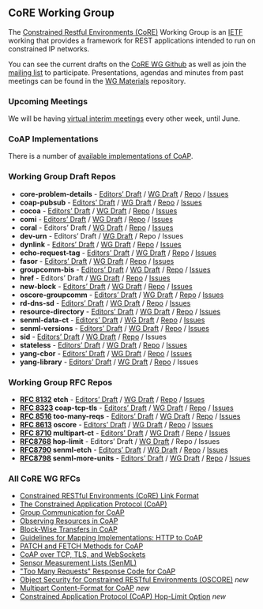 ## CoRE Working Group

The [Constrained Restful Environments (CoRE)](https://datatracker.ietf.org/wg/core/) Working Group is an [IETF](https://ietf.org/) working that provides a framework for REST applications intended to run on constrained IP networks.

You can see the current drafts on the [CoRE WG Github](https://github.com/core-wg/) as well as join the [mailing list](https://www.ietf.org/mailman/listinfo/core) to participate. Presentations, agendas and minutes from past meetings can be found in the [WG Materials](https://github.com/core-wg/wg-materials) repository.

### Upcoming Meetings

We will be having [virtual interim meetings](https://datatracker.ietf.org/meeting/upcoming) every other week, until June.

<!--
We will be meeting virtually [the 8th and 16th of April](https://datatracker.ietf.org/meeting/upcoming).

See the [agenda](https://github.com/core-wg/wg-materials/tree/master/ietf107) for both days.
-->

### CoAP Implementations

There is a number of [available implementations of CoAP](http://coap.technology).

### Working Group Draft Repos

* **core-problem-details** -
[Editors’ Draft](https://core-wg.github.io/core-problem-details/draft-ietf-core-problem-details.html) /
[WG Draft](https://tools.ietf.org/html/draft-ietf-core-problem-details) /
[Repo](https://github.com/core-wg/core-problem-details) /
[Issues](https://github.com/core-wg/core-problem-details/issues)
* **coap-pubsub** -
[Editors’ Draft](https://core-wg.github.io/coap-pubsub/draft-ietf-core-pubsub.html) /
[WG Draft](https://tools.ietf.org/html/draft-ietf-core-coap-pubsub) /
[Repo](https://github.com/core-wg/coap-pubsub) /
[Issues](https://github.com/core-wg/coap-pubsub/issues)
* **cocoa** -
[Editors’ Draft](https://core-wg.github.io/cocoa/draft-ietf-core-cocoa.html) /
[WG Draft](https://tools.ietf.org/html/draft-ietf-core-cocoa) /
[Repo](https://github.com/core-wg/cocoa) /
[Issues](https://github.com/core-wg/cocoa/issues)
* **comi** -
[Editors’ Draft](https://core-wg.github.io/comi/draft-ietf-core-comi.html) /
[WG Draft](https://tools.ietf.org/html/draft-ietf-core-comi) /
[Repo](https://github.com/core-wg/comi) /
[Issues](https://github.com/core-wg/comi/issues)
* **coral** -
Editors’ Draft /
[WG Draft](https://tools.ietf.org/html/draft-ietf-core-coral) /
[Repo](https://github.com/core-wg/coral) /
[Issues](https://github.com/core-wg/coral/issues?q=is%3Aissue+is%3Aopen+label%3Acoral)
* **dev-urn** -
Editors’ Draft /
[WG Draft](https://tools.ietf.org/html/draft-ietf-core-dev-urn) /
Repo /
Issues
* **dynlink** -
[Editors’ Draft](https://core-wg.github.io/dynlink/draft-ietf-core-dynlink.html) /
[WG Draft](https://tools.ietf.org/html/draft-ietf-core-dynlink) /
[Repo](https://github.com/core-wg/dynlink) /
[Issues](https://github.com/core-wg/dynlink/issues)
* **echo-request-tag** -
[Editors’ Draft](https://core-wg.github.io/echo-request-tag/draft-ietf-core-echo-request-tag.html) /
[WG Draft](https://tools.ietf.org/html/draft-ietf-core-echo-request-tag) /
[Repo](https://github.com/core-wg/echo-request-tag) /
[Issues](https://github.com/core-wg/echo-request-tag/issues)
* **fasor** -
[Editors’ Draft](https://core-wg.github.io/fasor/draft-ietf-core-fasor.html) /
[WG Draft](https://tools.ietf.org/html/draft-ietf-core-fasor) /
[Repo](https://github.com/core-wg/fasor) /
[Issues](https://github.com/core-wg/fasor/issues)
* **groupcomm-bis** -
[Editors’ Draft](https://core-wg.github.io/groupcomm-bis/#go.draft-ietf-core-groupcomm-bis.html) /
[WG Draft](https://tools.ietf.org/html/draft-ietf-core-groupcomm-bis) /
[Repo](https://github.com/core-wg/groupcomm-bis) /
[Issues](https://github.com/core-wg/groupcomm-bis/issues)
* **href** -
Editors’ Draft /
[WG Draft](https://tools.ietf.org/html/draft-ietf-core-href) /
[Repo](https://github.com/core-wg/coral) /
[Issues](https://github.com/core-wg/coral/issues?q=is%3Aissue+is%3Aopen+label%3Ahref)
* **new-block** -
[Editors’ Draft](https://core-wg.github.io/new-block/draft-ietf-core-new-block.html) /
[WG Draft](https://tools.ietf.org/html/draft-ietf-core-new-block) /
[Repo](https://github.com/core-wg/new-block) /
[Issues](https://github.com/core-wg/new-block/issues)
* **oscore-groupcomm** -
[Editors’ Draft](https://core-wg.github.io/oscore-groupcomm/draft-ietf-core-oscore-groupcomm.html) /
[WG Draft](https://tools.ietf.org/html/draft-ietf-core-oscore-groupcomm) /
[Repo](https://github.com/core-wg/oscore-groupcomm) /
[Issues](https://github.com/core-wg/oscore-groupcomm/issues)
* **rd-dns-sd** -
[Editors’ Draft](https://core-wg.github.io/rd-dns-sd/draft-ietf-core-rd-dns-sd.html) /
[WG Draft](https://tools.ietf.org/html/draft-ietf-core-rd-dns-sd) /
[Repo](https://github.com/core-wg/rd-dns-sd) /
[Issues](https://github.com/core-wg/rd-dns-sd/issues)
* **resource-directory** -
[Editors’ Draft](https://core-wg.github.io/resource-directory/draft-ietf-core-resource-directory.html) /
[WG Draft](https://tools.ietf.org/html/draft-ietf-core-resource-directory) /
[Repo](https://github.com/core-wg/resource-directory) /
[Issues](https://github.com/core-wg/resource-directory/issues)
* **senml-data-ct** -
[Editors’ Draft](https://core-wg.github.io/senml-data-ct/#go.draft-ietf-core-senml-data-ct.html) /
[WG Draft](https://tools.ietf.org/html/draft-ietf-core-senml-data-ct) /
[Repo](https://github.com/core-wg/senml-data-ct) /
[Issues](https://github.com/core-wg/senml-data-ct/issues)
* **senml-versions** -
[Editors’ Draft](https://core-wg.github.io/senml-versions/#go.draft-ietf-core-senml-versions.html) /
[WG Draft](https://tools.ietf.org/html/draft-ietf-core-senml-versions) /
[Repo](https://github.com/core-wg/senml-versions) /
[Issues](https://github.com/core-wg/senml-versions/issues)
* **sid** -
[Editors’ Draft](https://core-wg.github.io/yang-cbor/draft-ietf-core-sid-latest.html) /
[WG Draft](https://tools.ietf.org/html/draft-ietf-core-sid) /
[Repo](https://github.com/core-wg/yang-cbor) /
Issues
* **stateless** -
[Editors’ Draft](https://core-wg.github.io/stateless/#go.draft-ietf-core-stateless.html) /
[WG Draft](https://tools.ietf.org/html/draft-ietf-core-stateless) /
[Repo](https://github.com/core-wg/stateless) /
[Issues](https://github.com/core-wg/stateless/issues)
* **yang-cbor** -
[Editors’ Draft](https://core-wg.github.io/yang-cbor/draft-ietf-core-yang-cbor-latest.html) /
[WG Draft](https://tools.ietf.org/html/draft-ietf-core-yang-cbor) /
[Repo](https://github.com/core-wg/yang-cbor) /
[Issues](https://github.com/core-wg/yang-cbor/issues)
* **yang-library** -
[Editors’ Draft](https://core-wg.github.io/yang-cbor/draft-ietf-core-yang-library-latest.html) /
[WG Draft](https://tools.ietf.org/html/draft-ietf-core-yang-library) /
[Repo](https://github.com/core-wg/yang-cbor) /
Issues

### Working Group RFC Repos

* **[RFC 8132](https://tools.ietf.org/html/rfc8132) etch** -
[Editors’ Draft](https://core-wg.github.io/etch/) /
[WG Draft](https://tools.ietf.org/html/draft-ietf-core-etch) /
[Repo](https://github.com/core-wg/etch) /
[Issues](https://github.com/core-wg/etch/issues)
* **[RFC 8323](https://tools.ietf.org/html/rfc8323) coap-tcp-tls** -
[Editors’ Draft](https://core-wg.github.io/coap-tcp-tls/draft-ietf-core-coap-tcp-tls.html) /
[WG Draft](https://tools.ietf.org/html/draft-ietf-core-coap-tcp-tls) /
[Repo](https://github.com/core-wg/coap-tcp-tls) /
[Issues](https://github.com/core-wg/coap-tcp-tls/issues)
* **[RFC 8516](https://tools.ietf.org/html/rfc8516) too-many-reqs** -
[Editors’ Draft](https://core-wg.github.io/too-many-reqs/draft-ietf-core-too-many-reqs.html) /
[WG Draft](https://tools.ietf.org/html/draft-ietf-core-too-many-reqs) /
[Repo](https://github.com/core-wg/too-many-reqs) /
[Issues](https://github.com/core-wg/too-many-reqs/issues)
* **[RFC 8613](https://tools.ietf.org/html/rfc8613) oscore** -
[Editors’ Draft](https://core-wg.github.io/oscore/draft-ietf-core-object-security.html) /
[WG Draft](https://tools.ietf.org/html/draft-ietf-core-object-security) /
[Repo](https://github.com/core-wg/oscore) /
[Issues](https://github.com/core-wg/oscore/issues) 
* **[RFC 8710](https://tools.ietf.org/html/rfc8710) multipart-ct** -
[Editors’ Draft](https://core-wg.github.io/multipart-ct/draft-ietf-core-multipart-ct.html) /
[WG Draft](https://tools.ietf.org/html/draft-ietf-core-multipart-ct) /
[Repo](https://github.com/core-wg/multipart-ct) /
[Issues](https://github.com/core-wg/multipart-ct/issues)
* **[RFC8768](https://tools.ietf.org/html/rfc8768) hop-limit** -
Editors’ Draft /
[WG Draft](https://tools.ietf.org/html/draft-ietf-core-hop-limit) /
Repo /
Issues
* **[RFC8790](https://tools.ietf.org/html/rfc8790) senml-etch** -
[Editors’ Draft](https://core-wg.github.io/senml-etch/#go.draft-ietf-core-senml-etch.html) /
[WG Draft](https://tools.ietf.org/html/draft-ietf-core-senml-etch) /
[Repo](https://github.com/core-wg/senml-etch) /
[Issues](https://github.com/core-wg/senml-etch/issues)
* **[RFC8798](https://tools.ietf.org/html/rfc8798) senml-more-units** -
[Editors’ Draft](https://core-wg.github.io/senml-more-units/#go.draft-ietf-core-senml-more-units.html) /
[WG Draft](https://tools.ietf.org/html/draft-ietf-core-senml-more-units) /
[Repo](https://github.com/core-wg/senml-more-units) /
[Issues](https://github.com/core-wg/senml-more-units/issues)

### All CoRE WG RFCs

* [Constrained RESTful Environments (CoRE) Link Format](https://tools.ietf.org/html/rfc6690)
* [The Constrained Application Protocol (CoAP)](https://tools.ietf.org/html/rfc7252)
* [Group Communication for CoAP](https://tools.ietf.org/html/rfc7390)
* [Observing Resources in CoAP](https://tools.ietf.org/html/rfc7641)
* [Block-Wise Transfers in CoAP](https://tools.ietf.org/html/rfc7959)
* [Guidelines for Mapping Implementations: HTTP to CoAP](https://tools.ietf.org/html/rfc8075)
* [PATCH and FETCH Methods for CoAP](https://tools.ietf.org/html/rfc8132)
* [CoAP over TCP, TLS, and WebSockets](https://tools.ietf.org/html/rfc8323)
* [Sensor Measurement Lists (SenML)](https://tools.ietf.org/html/rfc8428)
* ["Too Many Requests" Response Code for CoAP](https://tools.ietf.org/html/rfc8516)
* [Object Security for Constrained RESTful Environments (OSCORE)](https://tools.ietf.org/html/rfc8613) *new*
* [Multipart Content-Format for CoAP](https://tools.ietf.org/html/rfc8710) *new*
* [Constrained Application Protocol (CoAP) Hop-Limit Option](https://tools.ietf.org/html/rfc8768) *new*
